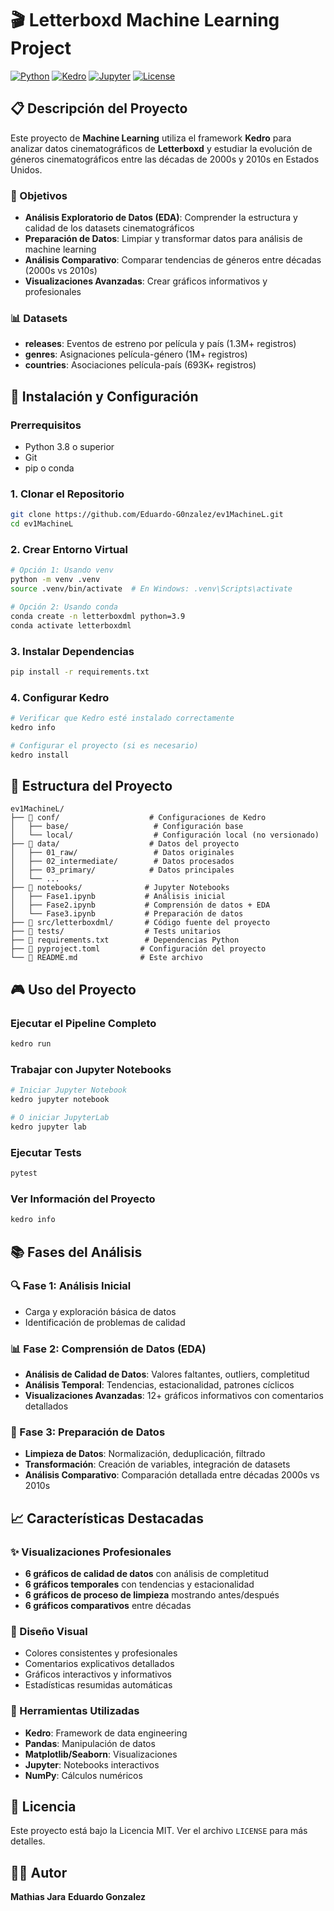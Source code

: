 # 🎬 Letterboxd Machine Learning Project

[![Python](https://img.shields.io/badge/Python-3.8+-blue.svg)](https://python.org)
[![Kedro](https://img.shields.io/badge/Kedro-1.0.0-green.svg)](https://kedro.readthedocs.io)
[![Jupyter](https://img.shields.io/badge/Jupyter-Notebook-orange.svg)](https://jupyter.org)
[![License](https://img.shields.io/badge/License-MIT-yellow.svg)](LICENSE)

## 📋 Descripción del Proyecto

Este proyecto de **Machine Learning** utiliza el framework **Kedro** para analizar datos cinematográficos de **Letterboxd** y estudiar la evolución de géneros cinematográficos entre las décadas de 2000s y 2010s en Estados Unidos.

### 🎯 Objetivos

- **Análisis Exploratorio de Datos (EDA)**: Comprender la estructura y calidad de los datasets cinematográficos
- **Preparación de Datos**: Limpiar y transformar datos para análisis de machine learning
- **Análisis Comparativo**: Comparar tendencias de géneros entre décadas (2000s vs 2010s)
- **Visualizaciones Avanzadas**: Crear gráficos informativos y profesionales

### 📊 Datasets

- **releases**: Eventos de estreno por película y país (1.3M+ registros)
- **genres**: Asignaciones película-género (1M+ registros)
- **countries**: Asociaciones película-país (693K+ registros)

## 🚀 Instalación y Configuración

### Prerrequisitos

- Python 3.8 o superior
- Git
- pip o conda

### 1. Clonar el Repositorio

```bash
git clone https://github.com/Eduardo-G0nzalez/ev1MachineL.git
cd ev1MachineL
```

### 2. Crear Entorno Virtual

```bash
# Opción 1: Usando venv
python -m venv .venv
source .venv/bin/activate  # En Windows: .venv\Scripts\activate

# Opción 2: Usando conda
conda create -n letterboxdml python=3.9
conda activate letterboxdml
```

### 3. Instalar Dependencias

```bash
pip install -r requirements.txt
```

### 4. Configurar Kedro

```bash
# Verificar que Kedro esté instalado correctamente
kedro info

# Configurar el proyecto (si es necesario)
kedro install
```

## 📁 Estructura del Proyecto

```
ev1MachineL/
├── 📁 conf/                    # Configuraciones de Kedro
│   ├── base/                   # Configuración base
│   └── local/                  # Configuración local (no versionado)
├── 📁 data/                    # Datos del proyecto
│   ├── 01_raw/                 # Datos originales
│   ├── 02_intermediate/        # Datos procesados
│   ├── 03_primary/            # Datos principales
│   └── ...
├── 📁 notebooks/              # Jupyter Notebooks
│   ├── Fase1.ipynb           # Análisis inicial
│   ├── Fase2.ipynb           # Comprensión de datos + EDA
│   └── Fase3.ipynb           # Preparación de datos
├── 📁 src/letterboxdml/       # Código fuente del proyecto
├── 📁 tests/                  # Tests unitarios
├── 📄 requirements.txt        # Dependencias Python
├── 📄 pyproject.toml         # Configuración del proyecto
└── 📄 README.md              # Este archivo
```

## 🎮 Uso del Proyecto

### Ejecutar el Pipeline Completo

```bash
kedro run
```

### Trabajar con Jupyter Notebooks

```bash
# Iniciar Jupyter Notebook
kedro jupyter notebook

# O iniciar JupyterLab
kedro jupyter lab
```

### Ejecutar Tests

```bash
pytest
```

### Ver Información del Proyecto

```bash
kedro info
```

## 📚 Fases del Análisis

### 🔍 Fase 1: Análisis Inicial
- Carga y exploración básica de datos
- Identificación de problemas de calidad

### 📊 Fase 2: Comprensión de Datos (EDA)
- **Análisis de Calidad de Datos**: Valores faltantes, outliers, completitud
- **Análisis Temporal**: Tendencias, estacionalidad, patrones cíclicos
- **Visualizaciones Avanzadas**: 12+ gráficos informativos con comentarios detallados

### 🧹 Fase 3: Preparación de Datos
- **Limpieza de Datos**: Normalización, deduplicación, filtrado
- **Transformación**: Creación de variables, integración de datasets
- **Análisis Comparativo**: Comparación detallada entre décadas 2000s vs 2010s

## 📈 Características Destacadas

### ✨ Visualizaciones Profesionales
- **6 gráficos de calidad de datos** con análisis de completitud
- **6 gráficos temporales** con tendencias y estacionalidad
- **6 gráficos de proceso de limpieza** mostrando antes/después
- **6 gráficos comparativos** entre décadas

### 🎨 Diseño Visual
- Colores consistentes y profesionales
- Comentarios explicativos detallados
- Gráficos interactivos y informativos
- Estadísticas resumidas automáticas

### 🔧 Herramientas Utilizadas
- **Kedro**: Framework de data engineering
- **Pandas**: Manipulación de datos
- **Matplotlib/Seaborn**: Visualizaciones
- **Jupyter**: Notebooks interactivos
- **NumPy**: Cálculos numéricos


## 📄 Licencia

Este proyecto está bajo la Licencia MIT. Ver el archivo `LICENSE` para más detalles.

## 👨‍💻 Autor

**Mathias Jara**
**Eduardo Gonzalez**



